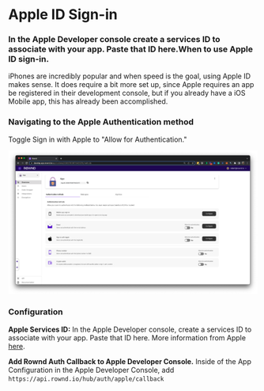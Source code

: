 # Apple ID Sign-in

### In the Apple Developer console create a services ID to associate with your app. Paste that ID here.When to use Apple ID sign-in.

iPhones are incredibly popular and when speed is the goal, using Apple ID makes sense.  It does require a bit more set up, since Apple requires an app be registered in their development console, but if you already have a iOS Mobile app, this has already been accomplished.&#x20;

### Navigating to the Apple Authentication  method

Toggle Sign in with Apple to "Allow for Authentication." &#x20;

![](../../../.gitbook/assets/image.png)

### Configuration

**Apple Services ID:** In the Apple Developer console, create a services ID to associate with your app. Paste that ID here.  More information from Apple [here](https://help.apple.com/developer-account/#/dev1c0e25352).&#x20;

**Add Rownd Auth Callback to Apple Developer Console.**  Inside of the App Configuration in the Apple Developer Console, add `https://api.rownd.io/hub/auth/apple/callback`
